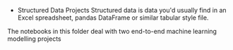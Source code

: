 - Structured Data Projects
Structured data is data you'd usually find in an Excel spreadsheet, pandas DataFrame or similar tabular style file.

The notebooks in this folder deal with two end-to-end machine learning modelling projects